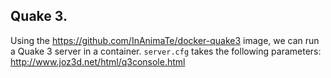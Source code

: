 ## Quake 3.
Using the https://github.com/InAnimaTe/docker-quake3 image, we can run a Quake 3 server in a container.
`server.cfg` takes the following parameters: http://www.joz3d.net/html/q3console.html
